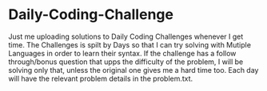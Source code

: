 # Daily-Coding-Challenge
Just me uploading solutions to Daily Coding Challenges whenever I get time. 
The Challenges is spilt by Days so that I can try solving with Mutiple Languages in order to learn their syntax. 
If the challenge has a follow through/bonus question that upps the difficulty of the problem, I will be solving only that, unless the original one gives me a hard time too. 
Each day will have the relevant problem details in the problem.txt. 

